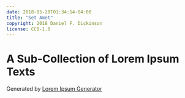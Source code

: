 ```yaml
---
date: 2018-05-20T01:34:14-04:00
title: "Set Amet"
copyright: 2018 Daniel F. Dickinson
license: CC0-1.0
---
```


# A Sub-Collection of Lorem Ipsum Texts

Generated by [Lorem Ipsum Generator](https://loremipsum.io/generator)

